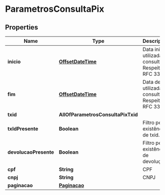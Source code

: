 # ParametrosConsultaPix

## Properties
Name | Type | Description | Notes
------------ | ------------- | ------------- | -------------
**inicio** | [**OffsetDateTime**](OffsetDateTime.md) | Data inicial utilizada na consulta. Respeita RFC 3339. | 
**fim** | [**OffsetDateTime**](OffsetDateTime.md) | Data de fim utilizada na consulta. Respeita RFC 3339. | 
**txid** | **AllOfParametrosConsultaPixTxid** |  |  [optional]
**txIdPresente** | **Boolean** | Filtro pela existência de txid. |  [optional]
**devolucaoPresente** | **Boolean** | Filtro pela existência de devolução. |  [optional]
**cpf** | **String** | CPF |  [optional]
**cnpj** | **String** | CNPJ |  [optional]
**paginacao** | [**Paginacao**](Paginacao.md) |  | 
